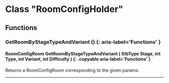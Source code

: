# Class "RoomConfigHolder"

## Functions

### GetRoomByStageTypeAndVariant () {: aria-label='Functions' }
#### RoomConfigRoom GetRoomByStageTypeAndVariant ( StbType Stage, int Type, int Variant, int Difficulty ) {: .copyable aria-label='Functions' }
Returns a RoomConfigRoom corresponding to the given params.

___
